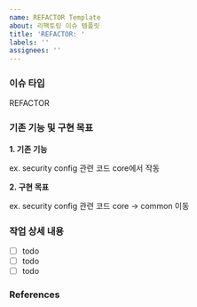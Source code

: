 ```yaml
---
name: REFACTOR Template
about: 리팩토링 이슈 템플릿
title: 'REFACTOR: '
labels: ''
assignees: ''
---
```


### 이슈 타입

REFACTOR

### 기존 기능 및 구현 목표

**1. 기존 기능**

ex. security config 관련 코드 core에서 작동

**2. 구현 목표**

ex. security config 관련 코드 core -> common 이동

### 작업 상세 내용

-   [ ] todo
-   [ ] todo
-   [ ] todo

### References
